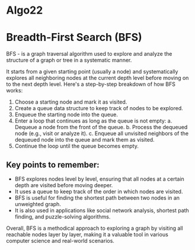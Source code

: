 # Algo22

# Breadth-First Search (BFS) 
BFS - is a graph traversal algorithm used to explore and analyze the structure of a graph or tree in a systematic manner. 

It starts from a given starting point (usually a node) and systematically explores all neighboring nodes at the current depth level before moving on to the next depth level. Here's a step-by-step breakdown of how BFS works:

1. Choose a starting node and mark it as visited.
2. Create a queue data structure to keep track of nodes to be explored.
3. Enqueue the starting node into the queue.
4. Enter a loop that continues as long as the queue is not empty:
   a. Dequeue a node from the front of the queue.
   b. Process the dequeued node (e.g., visit or analyze it).
   c. Enqueue all unvisited neighbors of the dequeued node into the queue and mark them as visited.
5. Continue the loop until the queue becomes empty.

## Key points to remember:
- BFS explores nodes level by level, ensuring that all nodes at a certain depth are visited before moving deeper.
- It uses a queue to keep track of the order in which nodes are visited.
- BFS is useful for finding the shortest path between two nodes in an unweighted graph.
- It is also used in applications like social network analysis, shortest path finding, and puzzle-solving algorithms.

Overall, BFS is a methodical approach to exploring a graph by visiting all reachable nodes layer by layer, making it a valuable tool in various computer science and real-world scenarios.
